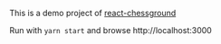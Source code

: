 This is a demo project of [react-chessground](https://github.com/rallets-network/react-chessground)

Run with `yarn start` and browse http://localhost:3000
